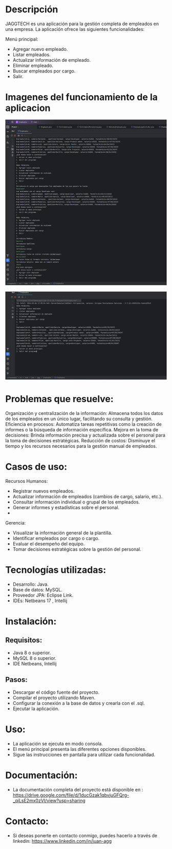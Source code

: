 # Descripción

JAGGTECH es una aplicación para la gestión completa de empleados en una empresa. La aplicación ofrece las siguientes funcionalidades:

Menú principal:
* Agregar nuevo empleado.
* Listar empleados.
* Actualizar información de empleado.
* Eliminar empleado.
* Buscar empleados por cargo.
* Salir.

# Imagenes del funcionamiento de la aplicacion

![Imagen funcionamiento aplicacion](/imagenes/Creacion%20empleado.png)<br><br>
![Image](/imagenes/listarUsuarios.png)
# Problemas que resuelve:

Organización y centralización de la información: Almacena todos los datos de los empleados en un único lugar, facilitando su consulta y gestión.
Eficiencia en procesos: Automatiza tareas repetitivas como la creación de informes o la búsqueda de información específica.
Mejora en la toma de decisiones: Brinda información precisa y actualizada sobre el personal para la toma de decisiones estratégicas.
Reducción de costos: Disminuye el tiempo y los recursos necesarios para la gestión manual de empleados.
# Casos de uso:

Recursos Humanos:  
* Registrar nuevos empleados.
* Actualizar información de empleados (cambios de cargo, salario, etc.).  
* Consultar información individual o grupal de los empleados.  
* Generar informes y estadísticas sobre el personal.
* 
Gerencia:
* Visualizar la información general de la plantilla.
* Identificar empleados por cargo o cargo.
* Evaluar el desempeño del equipo.
* Tomar decisiones estratégicas sobre la gestión del personal.

# Tecnologías utilizadas:

* Desarrollo: Java.
* Base de datos: MySQL.
* Proveedor JPA: Eclipse Link.
* IDEs: Netbeans 17 , Intellij

# Instalación:

## Requisitos:

* Java 8 o superior.
* MySQL 8 o superior.
* IDE Netbeans, Intellij
## Pasos:

* Descargar el código fuente del proyecto.
* Compilar el proyecto utilizando Maven.
* Configurar la conexión a la base de datos y crearla con el .sql.
* Ejecutar la aplicación.

# Uso:

* La aplicación se ejecuta en modo consola.
* El menú principal presenta las diferentes opciones disponibles.
* Sigue las instrucciones en pantalla para utilizar cada funcionalidad.
# Documentación:

* La documentación completa del proyecto está disponible en :
  https://drive.google.com/file/d/1ducGzak1qbvjuGFQrg-_qiLsE2mx0zVI/view?usp=sharing

# Contacto:

* Si deseas ponerte en contacto conmigo, puedes hacerlo a través de linkedin:
 https://www.linkedin.com/in/juan-agg